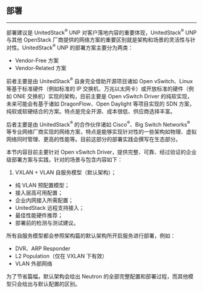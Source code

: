 ## 部署

---

部署建议是 UnitedStack<sup>®</sup> UNP 对客户落地内容的重要体现，UnitedStack<sup>®</sup> UNP 与其他 OpenStack 厂商提供的网络方案的重要区别就是架构和场景的灵活性与针对性。UnitedStack<sup>®</sup> UNP 的部署方案主要分为两类：

 - Vendor-Free 方案
 - Vendor-Related 方案

前者主要是由 UnitedStack<sup>®</sup> 自身完全借助开源项目诸如 Open vSwitch、Linux 等基于标准硬件（例如标准的 IP 交换机、万兆以太网卡）或开放标准的硬件（例如 ONIE 交换机）实现的架构，目前主要是 Open vSwitch Driver 的纯软实现，未来可能会有基于诸如 DragonFlow、Open Daylight 等项目实现的 SDN 方案，纯软或软硬结合的方案。特点是完全开源、成本很低、供应商选择丰富。

后者主要是由 UnitedStack<sup>®</sup> 的合作伙伴诸如 Cisco<sup>®</sup>、Big Switch Networks<sup>®</sup> 等专业网络厂商实现的网络方案，特点是能够实现针对性的一些架构如物理、虚拟网络同时管理、更高的性能等。目前这部分的部署实践会撰写在生态部分。

本节内容目前主要针对 Open vSwitch Driver，提供完整、可靠、经过验证的企业级部署方案与实践，针对的场景与包含内容如下：

 1. VXLAN + VLAN 自服务模型（默认架构）；
 - 纯 VLAN 预配置模型；
 - 接入层高可用配置；
 - 企业内网接入所需配置；
 - UnitedStack 远程支持接入；
 - 最佳性能硬件推荐；
 - 部署前的检测与测试建议。

所有自服务模型都会参照架构篇的默认架构所开启服务进行部署，例如：

 - DVR、ARP Responder
 - L2 Population（仅在 VXLAN 下有效）
 - VLAN 外部网络

为了节省篇幅，默认架构会给出 Neutron 的全部完整配置和部署过程，而其他模型只会给出与默认配置的区别。